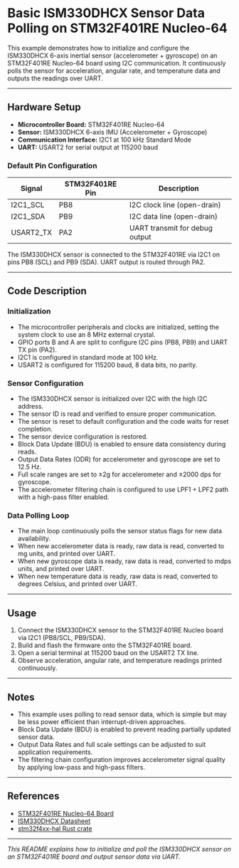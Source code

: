 # Basic ISM330DHCX Sensor Data Polling on STM32F401RE Nucleo-64

This example demonstrates how to initialize and configure the ISM330DHCX 6-axis inertial sensor (accelerometer + gyroscope) on an STM32F401RE Nucleo-64 board using I2C communication. It continuously polls the sensor for acceleration, angular rate, and temperature data and outputs the readings over UART.

---

## Hardware Setup

- **Microcontroller Board:** STM32F401RE Nucleo-64
- **Sensor:** ISM330DHCX 6-axis IMU (Accelerometer + Gyroscope)
- **Communication Interface:** I2C1 at 100 kHz Standard Mode
- **UART:** USART2 for serial output at 115200 baud

### Default Pin Configuration

| Signal       | STM32F401RE Pin | Description                    |
|--------------|-----------------|-------------------------------|
| I2C1_SCL     | PB8             | I2C clock line (open-drain)   |
| I2C1_SDA     | PB9             | I2C data line (open-drain)    |
| USART2_TX    | PA2             | UART transmit for debug output|

The ISM330DHCX sensor is connected to the STM32F401RE via I2C1 on pins PB8 (SCL) and PB9 (SDA). UART output is routed through PA2.

---

## Code Description

### Initialization

- The microcontroller peripherals and clocks are initialized, setting the system clock to use an 8 MHz external crystal.
- GPIO ports B and A are split to configure I2C pins (PB8, PB9) and UART TX pin (PA2).
- I2C1 is configured in standard mode at 100 kHz.
- USART2 is configured for 115200 baud, 8 data bits, no parity.

### Sensor Configuration

- The ISM330DHCX sensor is initialized over I2C with the high I2C address.
- The sensor ID is read and verified to ensure proper communication.
- The sensor is reset to default configuration and the code waits for reset completion.
- The sensor device configuration is restored.
- Block Data Update (BDU) is enabled to ensure data consistency during reads.
- Output Data Rates (ODR) for accelerometer and gyroscope are set to 12.5 Hz.
- Full scale ranges are set to ±2g for accelerometer and ±2000 dps for gyroscope.
- The accelerometer filtering chain is configured to use LPF1 + LPF2 path with a high-pass filter enabled.

### Data Polling Loop

- The main loop continuously polls the sensor status flags for new data availability.
- When new accelerometer data is ready, raw data is read, converted to mg units, and printed over UART.
- When new gyroscope data is ready, raw data is read, converted to mdps units, and printed over UART.
- When new temperature data is ready, raw data is read, converted to degrees Celsius, and printed over UART.

---

## Usage

1. Connect the ISM330DHCX sensor to the STM32F401RE Nucleo board via I2C1 (PB8/SCL, PB9/SDA).
2. Build and flash the firmware onto the STM32F401RE board.
3. Open a serial terminal at 115200 baud on the USART2 TX line.
4. Observe acceleration, angular rate, and temperature readings printed continuously.

---

## Notes

- This example uses polling to read sensor data, which is simple but may be less power efficient than interrupt-driven approaches.
- Block Data Update (BDU) is enabled to prevent reading partially updated sensor data.
- Output Data Rates and full scale settings can be adjusted to suit application requirements.
- The filtering chain configuration improves accelerometer signal quality by applying low-pass and high-pass filters.

---

## References

- [STM32F401RE Nucleo-64 Board](https://www.st.com/en/evaluation-tools/nucleo-f401re.html)
- [ISM330DHCX Datasheet](https://www.st.com/resource/en/datasheet/ism330dhcx.pdf)
- [stm32f4xx-hal Rust crate](https://docs.rs/stm32f4xx-hal)

---

*This README explains how to initialize and poll the ISM330DHCX sensor on an STM32F401RE board and output sensor data via UART.*